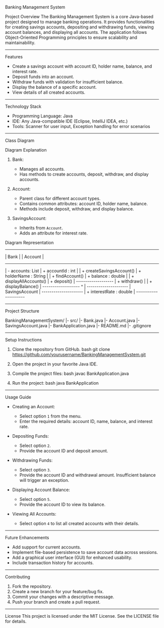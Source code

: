  Banking Management System

 Project Overview
The Banking Management System is a core Java-based project designed to manage banking operations. It provides functionalities for creating savings accounts, depositing and withdrawing funds, viewing account balances, and displaying all accounts. The application follows Object-Oriented Programming principles to ensure scalability and maintainability.

---

 Features
- Create a savings account with account ID, holder name, balance, and interest rate.
- Deposit funds into an account.
- Withdraw funds with validation for insufficient balance.
- Display the balance of a specific account.
- View details of all created accounts.

---

 Technology Stack
- Programming Language: Java
- IDE: Any Java-compatible IDE (Eclipse, IntelliJ IDEA, etc.)
- Tools: Scanner for user input, Exception handling for error scenarios

---

 Class Diagram

 Diagram Explanation
1. Bank:
   - Manages all accounts.
   - Has methods to create accounts, deposit, withdraw, and display accounts.

2. Account:
   - Parent class for different account types.
   - Contains common attributes: account ID, holder name, balance.
   - Methods include deposit, withdraw, and display balance.

3. SavingsAccount:
   - Inherits from `Account`.
   - Adds an attribute for interest rate.

 Diagram Representation


-------------------          -------------------
|      Bank       |          |     Account     |
-------------------          -------------------
| - accounts: List<Account> |      + accountId : int |
| + createSavingsAccount()   |      + holderName : String |
| + findAccount()            |      + balance : double |
| + displayAllAccounts()     |      + deposit() |
-------------------          |      + withdraw() |
                             |      + displayBalance() |
                             -------------------
                                      ^
                                      |
                            ---------------------
                            |   SavingsAccount   |
                            ---------------------
                            | + interestRate : double |
                            ---------------------


---

 Project Structure

BankingManagementSystem/
  |- src/
      |- Bank.java
      |- Account.java
      |- SavingsAccount.java
      |- BankApplication.java
  |- README.md
  |- .gitignore


---

 Setup Instructions
1. Clone the repository from GitHub.
   bash
   git clone https://github.com/yourusername/BankingManagementSystem.git
   
2. Open the project in your favorite Java IDE.
3. Compile the project files:
   bash
   javac BankApplication.java
   
4. Run the project:
   bash
   java BankApplication
   

---

 Usage Guide
- Creating an Account:
  - Select option `1` from the menu.
  - Enter the required details: account ID, name, balance, and interest rate.

- Depositing Funds:
  - Select option `2`.
  - Provide the account ID and deposit amount.

- Withdrawing Funds:
  - Select option `3`.
  - Provide the account ID and withdrawal amount. Insufficient balance will trigger an exception.

- Displaying Account Balance:
  - Select option `5`.
  - Provide the account ID to view its balance.

- Viewing All Accounts:
  - Select option `4` to list all created accounts with their details.

---

 Future Enhancements
- Add support for current accounts.
- Implement file-based persistence to save account data across sessions.
- Add a graphical user interface (GUI) for enhanced usability.
- Include transaction history for accounts.

---

 Contributing
1. Fork the repository.
2. Create a new branch for your feature/bug fix.
3. Commit your changes with a descriptive message.
4. Push your branch and create a pull request.

---

 License
This project is licensed under the MIT License. See the LICENSE file for details.

